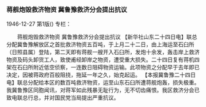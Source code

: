 ### 蒋舰炮毁救济物资  冀鲁豫救济分会提出抗议

1946-12-27
第1版()
专栏：

　　蒋舰炮毁救济物资
    冀鲁豫救济分会提出抗议
    【新华社山东二十四日电】联总分配冀鲁豫解放区之首批救济物资五百吨，于上月二十二日，由上海运至石臼所（日照县属）登陆，第二天即有蒋舰一艘开入石臼所，发炮十余发，轰击岸上救济物资及码头卸货工人，致使甫经卸岸之物资，遭受重大损失。二十四日复有蒋机四架在石臼所附近低空侦察，一连数日阻碍物资运输。此项物资之分配早于去年即已决定，因被蒋政府百般阻挠，拖延一年之久，始克起运。
    【本报冀鲁豫二十四日电】联总分配给本区的数百吨救济物资，运至山东石臼所遭蒋舰炮轰，损失极重。我冀鲁豫区同胞闻讯，对蒋军如此残暴无耻行为，无不切齿痛恨。我区救济分会已致电联总行总，并对国民党当局提出严重抗议。
